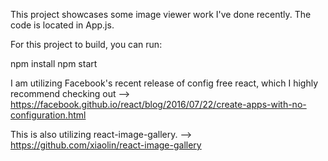 This project showcases some image viewer work I've done recently. The code is located in App.js.


For this project to build, you can run:

npm install
npm start

I am utilizing Facebook's recent release of config free react, which I highly recommend checking out
--> https://facebook.github.io/react/blog/2016/07/22/create-apps-with-no-configuration.html

This is also utilizing react-image-gallery.
--> https://github.com/xiaolin/react-image-gallery

